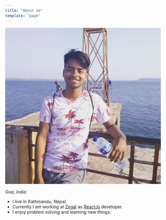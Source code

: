 ```yaml
---
title: "About me"
template: "page"
---
```


![Kiran](/media/kiran2.jpg)

*Goa, India*

* I live in Kathmandu, Nepal.
* Currently I am working at [Zegal](https://zegal.com/) as [ReactJs](https://reactjs.org/) developer.
* I enjoy problem solving and learning new things.